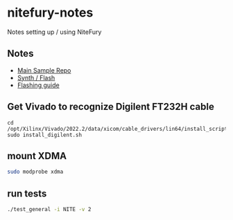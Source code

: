 # nitefury-notes
Notes setting up / using NiteFury


## Notes
- [Main Sample Repo](https://github.com/RHSResearchLLC/NiteFury-and-LiteFury)
- [Synth / Flash](https://github.com/RHSResearchLLC/NiteFury-and-LiteFury/tree/master/Sample-Projects/Project-0/FPGA)
- [Flashing guide](https://github.com/Gbps/nitefury-openocd-flashing-guide)


## Get Vivado to recognize Digilent FT232H cable
```
cd /opt/Xilinx/Vivado/2022.2/data/xicom/cable_drivers/lin64/install_script/install_drivers
sudo install_digilent.sh
```
## mount XDMA
```bash
sudo modprobe xdma
```

## run tests
```bash
./test_general -i NITE -v 2
```
